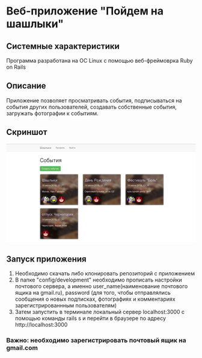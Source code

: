 # Веб-приложение "Пойдем на шашлыки"

## Системные характеристики
Программа разработана на ОС Linux с помощью веб-фреймоврка Ruby on Rails

## Описание
Приложение позволяет просматривать события, подписываться на события других пользователей, создавать собственные события, загружать фотографии к событиям.

## Скриншот
![](https://github.com/LanaBanana89/BBQ/blob/master/app/assets/images/Screenshot.png)

## Запуск приложения
1. Необходимо скачать либо клонировать репозиторий с приложением
2. В папке "config/development" необходимо прописать настройки почтового сервера, а именно
user_name(наименование почтового ящика на gmail.ru), password (для того, чтобы отправлялись
сообщения о новых подписках, фотографиях и комментариях зарегистрированнным пользователям)
3. Затем запустить в терминале локальный сервер localhost:3000 с помощью команды rails s 
и перейти в браузере по адресу http://localhost:3000

### Важно: необходимо зарегистрировать почтовый ящик на gmail.com


